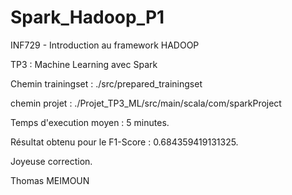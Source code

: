 # Spark_Hadoop_P1
INF729 - Introduction au framework HADOOP

TP3 : Machine Learning avec Spark

Chemin trainingset : ./src/prepared_trainingset

chemin projet : ./Projet_TP3_ML/src/main/scala/com/sparkProject

Temps d'execution moyen : 5 minutes.

Résultat obtenu pour le F1-Score : 0.684359419131325.

Joyeuse correction.

Thomas MEIMOUN
